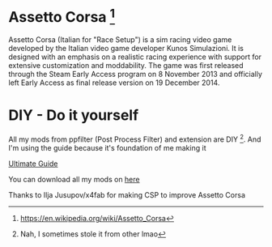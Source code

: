 # Assetto Corsa [^1]

Assetto Corsa (Italian for "Race Setup") is a sim racing video game developed by the Italian video game developer Kunos Simulazioni. It is designed with an emphasis on a realistic racing experience with support for extensive customization and moddability. The game was first released through the Steam Early Access program on 8 November 2013 and officially left Early Access as final release version on 19 December 2014.

[^1]: https://en.wikipedia.org/wiki/Assetto_Corsa

# DIY - Do it yourself

All my mods from ppfilter (Post Process Filter) and extension are DIY [^2]. And I'm using the guide because it's foundation of me making it

[^2]: Nah, I sometimes stole it from other lmao

[Ultimate Guide](https://github.com/ac-custom-shaders-patch/acc-extension-)

You can download all my mods on [here](https://www.racedepartment.com/members/raydavid.1186789/)

Thanks to Ilja Jusupov/x4fab for making CSP to improve Assetto Corsa
